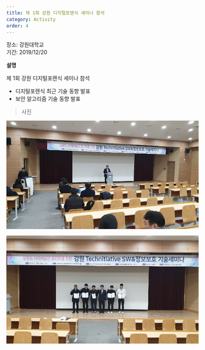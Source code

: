 ```yaml
---
title: 제 1회 강원 디지털포렌식 세미나 참석
category: Activity
order: 4
---
```


장소: 강원대학교<br>
기간: 2019/12/20<br>

**설명**

제 1회 강원 디지털포렌식 세미나 참석<br>

* 디지털포렌식 최근 기술 동향 발표<br>
* 보안 알고리즘 기술 동향 발표<br>

> 사진

<img src="/images/activity/forensic/1.jpg" alt="forensic"><br>

<img src="/images/activity/forensic/2.jpg" alt="forensic"><br>

